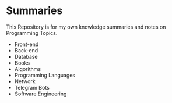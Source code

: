 # Summaries

This Repository is for my own knowledge summaries and notes on Programming Topics.

- Front-end
- Back-end
- Database
- Books
- Algorithms
- Programming Languages
- Network
- Telegram Bots
- Software Engineering